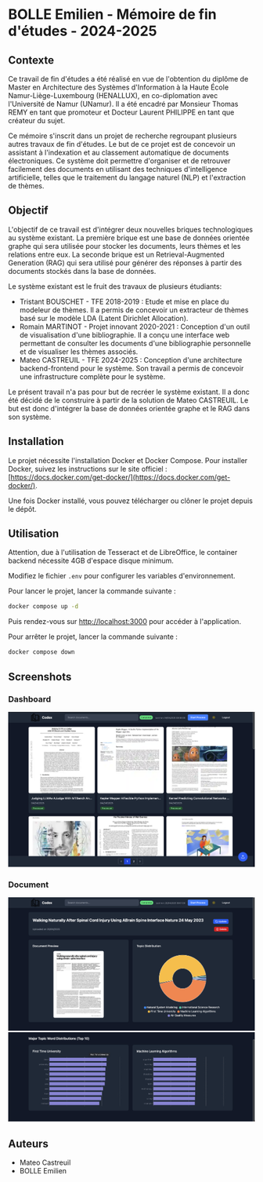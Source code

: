 # BOLLE Emilien - Mémoire de fin d'études - 2024-2025

## Contexte

Ce travail de fin d'études a été réalisé en vue de l'obtention du diplôme de Master en Architecture des Systèmes d'Information à la Haute École Namur-Liège-Luxembourg (HENALLUX), en co-diplomation avec l'Université de Namur (UNamur). Il a été encadré par Monsieur Thomas REMY en tant que promoteur et Docteur Laurent PHILIPPE en tant que créateur du sujet.

Ce mémoire s'inscrit dans un projet de recherche regroupant plusieurs autres travaux de fin d'études. Le but de ce projet est de concevoir un assistant à l'indexation et au classement automatique de documents électroniques. Ce système doit permettre d'organiser et de retrouver facilement des documents en utilisant des techniques d'intelligence artificielle, telles que le traitement du langage naturel (NLP) et l'extraction de thèmes.

## Objectif

L'objectif de ce travail est d'intégrer deux nouvelles briques technologiques au système existant. La première brique est une base de données orientée graphe qui sera utilisée pour stocker les documents, leurs thèmes et les relations entre eux. La seconde brique est un Retrieval-Augmented Generation (RAG) qui sera utilisé pour générer des réponses à partir des documents stockés dans la base de données.

Le système existant est le fruit des travaux de plusieurs étudiants:
- Tristant BOUSCHET - TFE 2018-2019 : Etude et mise en place du modeleur de thèmes. Il a permis de concevoir un extracteur de thèmes basé sur le modèle LDA (Latent Dirichlet Allocation).
- Romain MARTINOT - Projet innovant 2020-2021 : Conception d'un outil de visualisation d'une bibliographie. Il a conçu une interface web permettant de consulter les documents d'une bibliographie personnelle et de visualiser les thèmes associés.
- Mateo CASTREUIL - TFE 2024-2025 : Conception d'une architecture backend-frontend pour le système. Son travail a permis de concevoir une infrastructure complète pour le système.

Le présent travail n'a pas pour but de recréer le système existant. Il a donc été décidé de le construire à partir de la solution de Mateo CASTREUIL. Le but est donc d'intégrer la base de données orientée graphe et le RAG dans son système.

## Installation

Le projet nécessite l'installation Docker et Docker Compose. Pour installer Docker, suivez les instructions sur le site officiel : [https://docs.docker.com/get-docker/](https://docs.docker.com/get-docker/).

Une fois Docker installé, vous pouvez télécharger ou clôner le projet depuis le dépôt.

## Utilisation

Attention, due à l'utilisation de Tesseract et de LibreOffice, le container backend nécessite 4GB d'espace disque minimum.

Modifiez le fichier `.env` pour configurer les variables d'environnement.

Pour lancer le projet, lancer la commande suivante :

```bash
docker compose up -d
```

Puis rendez-vous sur [http://localhost:3000](http://localhost:3000) pour accéder à l'application.

Pour arrêter le projet, lancer la commande suivante :

```bash
docker compose down
```

## Screenshots

### Dashboard

![Dashboard](doc/images/dashboard.png)

### Document

![Document detail](doc/images/document_detail.png)
![Document detail](doc/images/document_detail_2.png)

## Auteurs

- Mateo Castreuil
- BOLLE Emilien
